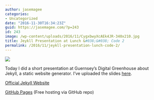 ```yaml
---
author: jasemagee
categories:
- Uncategorized
date: "2016-11-30T16:34:23Z"
guid: https://jasemagee.com/?p=243
id: 243
image: /wp-content/uploads/2016/11/CygxbwyXcAEk4JR-340x210.jpg
title: Jeykll Presentation at Lunch &#038;&#038; Code 2
permalink: /2016/11/jeykll-presentation-lunch-code-2/
---
```

<div class="center-align">
<img class="responsive-img" src="/wp-content/uploads/2016/11/CygxbwyXcAEk4JR-1024x576.jpg" />
</div>

Today I did a short presentation at Guernsey&#8217;s Digital Greenhouse about Jekyll, a static website generator. I&#8217;ve uploaded the slides [here](/wp-content/uploads/2016/11/Jekyll.pdf).

[Official Jekyll Website](http://jekyllrb.com/)
  
[GitHub Pages](https://pages.github.com/) (Free hosting via GitHub repo)